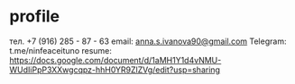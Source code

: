 # profile
тел. +7 (916) 285 - 87 - 63
email: anna.s.ivanova90@gmail.com
Telegram: t.me/ninfeaceituno
resume: https://docs.google.com/document/d/1aMH1Y1d4vNMU-WUdIiPpP3XXwgcqpz-hhH0YR9ZlZVg/edit?usp=sharing
